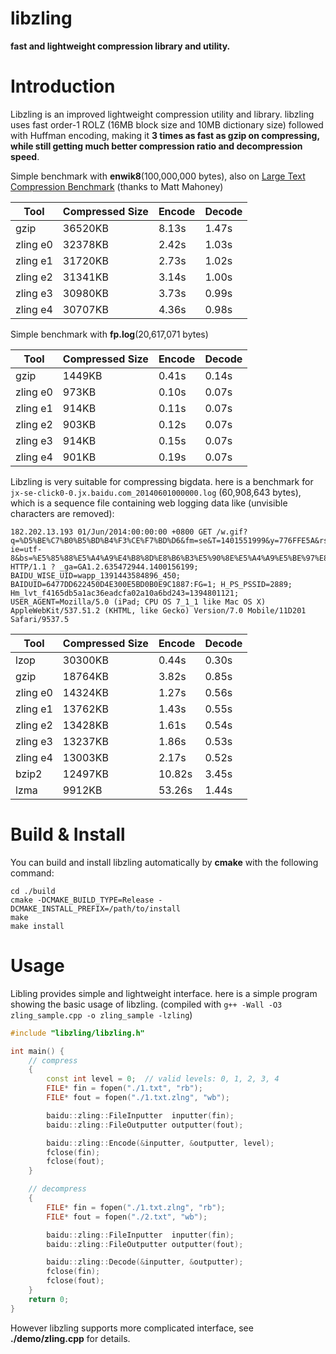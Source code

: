 libzling
========

**fast and lightweight compression library and utility.**

Introduction
============

Libzling is an improved lightweight compression utility and library. libzling uses fast order-1 ROLZ (16MB block size and 10MB dictionary size) followed with Huffman encoding, making it **3 times as fast as gzip on compressing, while still getting much better compression ratio and decompression speed**.

Simple benchmark with **enwik8**(100,000,000 bytes), also on [Large Text Compression Benchmark](http://mattmahoney.net/dc/text.html#2702) (thanks to Matt Mahoney)

Tool    | Compressed Size | Encode | Decode |
--------|-----------------|--------|--------|
gzip    | 36520KB         | 8.13s  | 1.47s  |
zling e0| 32378KB         | 2.42s  | 1.03s  |
zling e1| 31720KB         | 2.73s  | 1.02s  |
zling e2| 31341KB         | 3.14s  | 1.00s  |
zling e3| 30980KB         | 3.73s  | 0.99s  |
zling e4| 30707KB         | 4.36s  | 0.98s  |

Simple benchmark with **fp.log**(20,617,071 bytes)

Tool    | Compressed Size | Encode | Decode |
--------|-----------------|--------|--------|
gzip    | 1449KB          | 0.41s  | 0.14s  |
zling e0| 973KB           | 0.10s  | 0.07s  |
zling e1| 914KB           | 0.11s  | 0.07s  |
zling e2| 903KB           | 0.12s  | 0.07s  |
zling e3| 914KB           | 0.15s  | 0.07s  |
zling e4| 901KB           | 0.19s  | 0.07s  |

Libzling is very suitable for compressing bigdata. here is a benchmark for `jx-se-click0-0.jx.baidu.com_20140601000000.log` (60,908,643 bytes), which is a sequence file containing web logging data like (unvisible characters are removed):

    182.202.13.193 01/Jun/2014:00:00:00 +0800 GET /w.gif?q=%D5%BE%C7%B0%B5%BD%B4%F3%CE%F7%BD%D6&fm=se&T=1401551999&y=776FFE5A&rsv_cache=0&rsv_sid=2889&cid=0&qid=deecd1b40006525b&t=1401552000884&rsv_mobile=1_0_2_0_0&path=http://www.baidu.com/s?ie=utf-8&bs=%E5%85%88%E5%A4%A9%E4%B8%8D%E8%B6%B3%E5%90%8E%E5%A4%A9%E5%BE%97%E8%A1%A5&dsp=ipad&f=8&rsv_bp=1&wd=%E7%AB%99%E5%89%8D%E5%88%B0%E5%A4%A7%E8%A5%BF%E8%A1%97&rsv_sugtime=1212&inputT=22595&rsv_sug3=32 HTTP/1.1 ? _ga=GA1.2.635472944.1400156199; BAIDU_WISE_UID=wapp_1391443584896_450; BAIDUID=6477DD622450D4E300E5BD0B0E9C1887:FG=1; H_PS_PSSID=2889; Hm_lvt_f4165db5a1ac36eadcfa02a10a6bd243=1394801121; USER_AGENT=Mozilla/5.0 (iPad; CPU OS 7_1_1 like Mac OS X) AppleWebKit/537.51.2 (KHTML, like Gecko) Version/7.0 Mobile/11D201 Safari/9537.5

Tool    | Compressed Size | Encode | Decode |
--------|-----------------|--------|--------|
lzop    | 30300KB         | 0.44s  | 0.30s  |
gzip    | 18764KB         | 3.82s  | 0.85s  |
zling e0| 14324KB         | 1.27s  | 0.56s  |
zling e1| 13762KB         | 1.43s  | 0.55s  |
zling e2| 13428KB         | 1.61s  | 0.54s  |
zling e3| 13237KB         | 1.86s  | 0.53s  |
zling e4| 13003KB         | 2.17s  | 0.52s  |
bzip2   | 12497KB         | 10.82s | 3.45s  |
lzma    |  9912KB         | 53.26s | 1.44s  |

Build & Install
===============

You can build and install libzling automatically by **cmake** with the following command:

    cd ./build
    cmake -DCMAKE_BUILD_TYPE=Release -DCMAKE_INSTALL_PREFIX=/path/to/install
    make
    make install

Usage
=====

Libling provides simple and lightweight interface. here is a simple program showing the basic usage of libzling. (compiled with `g++ -Wall -O3 zling_sample.cpp -o zling_sample -lzling`)

```C++
#include "libzling/libzling.h"

int main() {
    // compress
    {
        const int level = 0;  // valid levels: 0, 1, 2, 3, 4
        FILE* fin = fopen("./1.txt", "rb");
        FILE* fout = fopen("./1.txt.zlng", "wb");

        baidu::zling::FileInputter  inputter(fin);
        baidu::zling::FileOutputter outputter(fout);

        baidu::zling::Encode(&inputter, &outputter, level);
        fclose(fin);
        fclose(fout);
    }

    // decompress
    {
        FILE* fin = fopen("./1.txt.zlng", "rb");
        FILE* fout = fopen("./2.txt", "wb");

        baidu::zling::FileInputter  inputter(fin);
        baidu::zling::FileOutputter outputter(fout);

        baidu::zling::Decode(&inputter, &outputter);
        fclose(fin);
        fclose(fout);
    }
    return 0;
}
```
However libzling supports more complicated interface, see **./demo/zling.cpp** for details.
